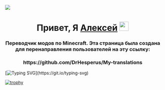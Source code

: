 ![](https://komarev.com/ghpvc/?username=drhesperus&style=for-the-badge) <h1 align="center">Привет, Я <a href="https://vk.com/drhesperus" target="_blank">Алексей</a>
<img src="https://github.com/blackcater/blackcater/raw/main/images/Hi.gif" height="30"/></h1>
<h3 align="center">Переводчик модов по Minecraft. Эта страница была создана для перенаправления пользователей на эту ссылку:</h3>
<h3 align="center">https://github.com/DrHesperus/My-translations</h3>

[![Typing SVG](https://readme-typing-svg.herokuapp.com?color=%2336BCF7&lines=Приближается+лето!)](https://git.io/typing-svg)

[![trophy](https://github-profile-trophy.vercel.app/?username=drhesperus)](https://github.com/ryo-ma/github-profile-trophy)
